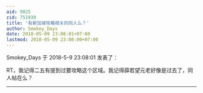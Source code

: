 ```yaml
---
aid: 9025
zid: 751930
title: '有新加坡攻略相关的同人么？'
author: Smokey_Days
date: 2018-05-09 23:08:01+07:00
lastmod: 2018-05-09 23:08:00+07:00
---
```


Smokey_Days 于 2018-5-9 23:08:01 发表了：

RT，我记得二五有提到过要攻略这个区域。我记得薛若望元老好像是过去了，同人帖在么？

---------

